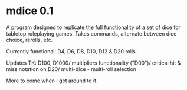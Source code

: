 # mdice 0.1
A program designed to replicate the full functionality of a set of dice for tabletop roleplaying games.
Takes commands, alternate between dice choice, rerolls, etc.

Currently functional: D4, D6, D8, D10, D12 & D20 rolls.

Updates TK: 
  D100, D1000/
  multipliers functionality ("D00")/ 
  critical hit & miss notation on D20/
  multi-dice - multi-roll selection

More to come when I get around to it.
